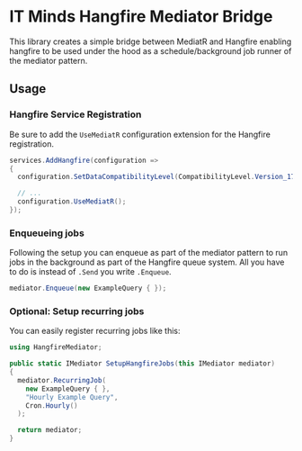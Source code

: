 # IT Minds Hangfire Mediator Bridge

This library creates a simple bridge between MediatR and Hangfire enabling hangfire to be used under the hood as a schedule/background job runner of the mediator pattern.

## Usage

### Hangfire Service Registration

Be sure to add the `UseMediatR` configuration extension for the Hangfire registration.

```csharp
services.AddHangfire(configuration =>
{
  configuration.SetDataCompatibilityLevel(CompatibilityLevel.Version_170);

  // ...
  configuration.UseMediatR();
});
```

### Enqueueing jobs

Following the setup you can enqueue as part of the mediator pattern to run jobs in the background as part of the Hangfire queue system. All you have to do is instead of `.Send` you write `.Enqueue`.

```csharp
mediator.Enqueue(new ExampleQuery { });
```

### Optional: Setup recurring jobs

You can easily register recurring jobs like this:

```csharp
using HangfireMediator;

public static IMediator SetupHangfireJobs(this IMediator mediator)
{
  mediator.RecurringJob(
    new ExampleQuery { },
    "Hourly Example Query",
    Cron.Hourly()
  );

  return mediator;
}
```
